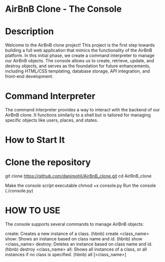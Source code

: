 # AirBnB Clone - The Console

# Description

Welcome to the AirBnB clone project! This project is the first step towards
building a full web application that mimics the functionality of the AirBnB 
platform. In this initial phase, we create a command interpreter to manage our
AirBnB objects. The console allows us to create, retrieve, update, and destroy
objects, and serves as the foundation for future enhancements, including
HTML/CSS templating, database storage, API integration, and front-end
development.

# Command Interpreter

The command interpreter provides a way to interact with the backend of our
AirBnB clone. It functions similarly to a shell but is tailored for managing 
specific objects like users, places, and states.

# How to Start It
# Clone the repository
git clone https://github.com/danimohli/AirBnB_clone.git
cd AirBnB_clone

Make the console script executable
chmod +x console.py
Run the console (./console.py)

# HOW TO USE
The console supports several commands to manage AirBnB objects:

create: Creates a new instance of a class.
(hbnb) create <class_name>
show: Shows an instance based on class name and id.
(hbnb) show <class_name> <id>
destroy: Deletes an instance based on class name and id.
(hbnb) destroy <class_name> <id>
all: Shows all instances of a class, or all instances if no class is specified.
(hbnb) all [<class_name>]
